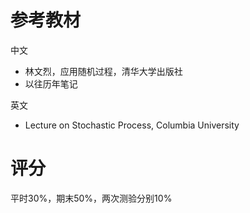 



# 参考教材

中文

- 林文烈，应用随机过程，清华大学出版社
- 以往历年笔记

英文

- Lecture on Stochastic Process, Columbia University

# 评分

平时30%，期末50%，两次测验分别10%